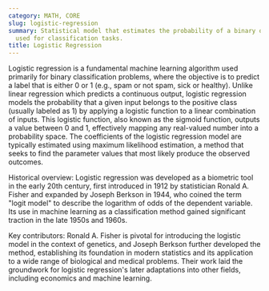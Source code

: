 ```yaml
---
category: MATH, CORE
slug: logistic-regression
summary: Statistical model that estimates the probability of a binary outcome, commonly
  used for classification tasks.
title: Logistic Regression
---
```


Logistic regression is a fundamental machine learning algorithm used primarily for binary classification problems, where the objective is to predict a label that is either 0 or 1 (e.g., spam or not spam, sick or healthy). Unlike linear regression which predicts a continuous output, logistic regression models the probability that a given input belongs to the positive class (usually labeled as 1) by applying a logistic function to a linear combination of inputs. This logistic function, also known as the sigmoid function, outputs a value between 0 and 1, effectively mapping any real-valued number into a probability space. The coefficients of the logistic regression model are typically estimated using maximum likelihood estimation, a method that seeks to find the parameter values that most likely produce the observed outcomes.

Historical overview: Logistic regression was developed as a biometric tool in the early 20th century, first introduced in 1912 by statistician Ronald A. Fisher and expanded by Joseph Berkson in 1944, who coined the term "logit model" to describe the logarithm of odds of the dependent variable. Its use in machine learning as a classification method gained significant traction in the late 1950s and 1960s.

Key contributors: Ronald A. Fisher is pivotal for introducing the logistic model in the context of genetics, and Joseph Berkson further developed the method, establishing its foundation in modern statistics and its application to a wide range of biological and medical problems. Their work laid the groundwork for logistic regression's later adaptations into other fields, including economics and machine learning.